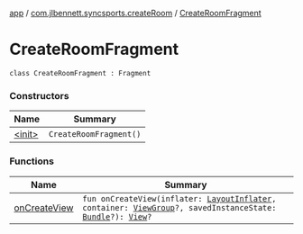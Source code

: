 [app](../../index.md) / [com.jlbennett.syncsports.createRoom](../index.md) / [CreateRoomFragment](./index.md)

# CreateRoomFragment

`class CreateRoomFragment : Fragment`

### Constructors

| Name | Summary |
|---|---|
| [&lt;init&gt;](-init-.md) | `CreateRoomFragment()` |

### Functions

| Name | Summary |
|---|---|
| [onCreateView](on-create-view.md) | `fun onCreateView(inflater: `[`LayoutInflater`](https://developer.android.com/reference/android/view/LayoutInflater.html)`, container: `[`ViewGroup`](https://developer.android.com/reference/android/view/ViewGroup.html)`?, savedInstanceState: `[`Bundle`](https://developer.android.com/reference/android/os/Bundle.html)`?): `[`View`](https://developer.android.com/reference/android/view/View.html)`?` |
